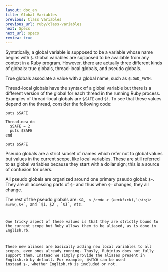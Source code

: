 ```yaml
---
layout: doc_en
title: Global Variables
previous: Class Variables
previous_url: ruby/class-variables
next: Specs
next_url: specs
review: true
---
```


Syntatically, a global variable is supposed to be a variable whose name begins
with `$`. Global variables are supposed to be available from any context in a
Ruby program. However, there are actually three different kinds of globals: true
globals, thread-local globals, and pseudo globals.

True globals associate a value with a global name, such as `$LOAD_PATH`.

Thread-local globals have the syntax of a global variable but there is a
different version of the global for each thread in the running Ruby process.
Examples of thread-local globals are `$SAFE` and `$!`. To see that these
values depend on the thread, consider the following code:

    puts $SAFE

    Thread.new do
      $SAFE = 2
      puts $SAFE
    end

    puts $SAFE

Pseudo globals are a strict subset of names which refer not to global values
but values in the current scope, like local variables. These are still
referred to as global variables because they start with a dollar sign; this is
a source of confusion for users.

All pseudo globals are organized around one primary pseudo global: `$~`.  They
are all accessing parts of `$~` and thus when `$~` changes, they all
change.

The rest of the pseudo globals are: `$&`, <code>$`</code> (backtick), `$'` (single
quote), `$+`, and `$1`, `$2`, `$3`, etc.

One tricky aspect of these values is that they are strictly bound to the
current scope but Ruby allows them to be aliased, as is done in English.rb.

These new aliases are basically adding new local variables to all scopes, even
ones already running. Thusly, Rubinius does not fully support them. Instead we
simply provide the aliases present in English.rb by default. For example,
`$MATCH` can be used instead `$~`, whether English.rb is included or not.
